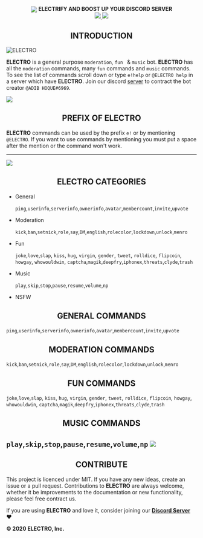 <div align="center">
  <img src="https://cdn.discordapp.com/attachments/656517276832366595/661972761698369536/ELECTRO_WEB_HEADER.png" align="center">
  <strong><b>ELECTRIFY AND BOOST UP YOUR DISCORD SERVER</b></strong>
  <br>
  <a href="https://discordapp.com/api/oauth2/authorize?client_id=629323586930212884&permissions=2146827775&scope=bot">
    <img src="https://img.shields.io/badge/ADD-BOT-orange.svg?style=for-the-badge">
  </a>
  <a href="https://discord.gg/kuWVFpR">
    <img src="https://img.shields.io/badge/JOIN-GUILD-orange.svg?style=for-the-badge">
  </a>
  </div> 
  

<h2 align="center">INTRODUCTION</h2>

<img src="https://cdn.discordapp.com/attachments/656517276832366595/656760631474520074/ELECTRO_ELECTRIFY_YOUR_SERVER.gif" alt="ELECTRO" align="center">

**ELECTRO** is a general purpose `moderation`, `fun ` & `music` bot. **ELECTRO** has all the `moderation` commands, many `fun` commands and `music` commands. To see the list of commands scroll down or type `e!help` or `@ELECTRO help` in a server which have **ELECTRO**. Join our discord [server](https://github.com/kyb3r/modmail/wiki) to contract the bot creator `@ADIB HOQUE#6969`.

<img src="https://cdn.discordapp.com/attachments/656517276832366595/682143066689241094/ELECTRODiv.png" aling="center">
<h2 align="center">PREFIX OF ELECTRO</h2> 

**ELECTRO** commands can be used by the prefix `e!` or by mentioning `@ELECTRO`. If you want to use commands by mentioning you must put a space after the mention or the command won't work. 

---  
<img src="https://cdn.discordapp.com/attachments/656517276832366595/682143066689241094/ELECTRODiv.png" aling="center">
<h2 align="center">ELECTRO CATEGORIES</h2>
<ul>
  <li>General</li>
  
`ping`,`userinfo`,`serverinfo`,`ownerinfo`,`avatar`,`membercount`,`invite`,`upvote`
  <li>Moderation</li>
  
`kick`,`ban`,`setnick`,`role`,`say`,`DM`,`english`,`rolecolor`,`lockdown`,`unlock`,`menro` 
  <li>Fun</li>
  
`joke`,`love`,`slap`, `kiss`, `hug`, `virgin`, `gender`, `tweet`, `rolldice`, `flipcoin`, `howgay`, `whowouldwin`, `captcha`,`magik`,`deepfry`,`iphonex`,`threats`,`clyde`,`trash`
  <li>Music</li>
  
`play`,`skip`,`stop`,`pause`,`resume`,`volume`,`np` 
  <li>NSFW</li>
</ul> 

<h2 align="center">GENERAL COMMANDS</h2>

`ping`,`userinfo`,`serverinfo`,`ownerinfo`,`avatar`,`membercount`,`invite`,`upvote` 

<h2 align="center">MODERATION COMMANDS</h2> 

`kick`,`ban`,`setnick`,`role`,`say`,`DM`,`english`,`rolecolor`,`lockdown`,`unlock`,`menro`

<h2 align="center">FUN COMMANDS </h2> 

`joke`,`love`,`slap`, `kiss`, `hug`, `virgin`, `gender`, `tweet`, `rolldice`, `flipcoin`, `howgay`, `whowouldwin`, `captcha`,`magik`,`deepfry`,`iphonex`,`threats`,`clyde`,`trash`

<h2 align="center">MUSIC COMMANDS</h2> 

`play`,`skip`,`stop`,`pause`,`resume`,`volume`,`np`
<img src="https://cdn.discordapp.com/attachments/656517276832366595/682143066689241094/ELECTRODiv.png" aling="center">
---

<h2 align="center">CONTRIBUTE</h2> 

This project is licenced under MIT. If you have any new ideas, create an issue or a pull request. Contributions to **ELECTRO** are always welcome, whether it be improvements to the documentation or new functionality, please feel free contract us.

If you are using **ELECTRO** and love it, consider joining our **[Discord Server](https://discord.gg/kuWVFpR)** :heart:

**© 2020 ELECTRO, Inc.**
